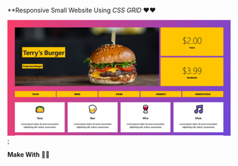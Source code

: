 
**Responsive Small Website Using  _CSS GRID_ ❤️❤️

![ScreenImg](https://raw.githubusercontent.com/Kishanofficial8899/Grid-Small-website/master/images/Sc.png);


**Make With** 🍺🍺


